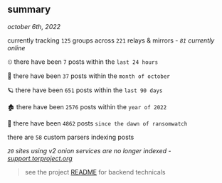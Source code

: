 
## summary
_october 6th, 2022_

currently tracking `125` groups across `221` relays & mirrors - _`81` currently online_

⏲ there have been `7` posts within the `last 24 hours`

🦈 there have been `37` posts within the `month of october`

🪐 there have been `651` posts within the `last 90 days`

🏚 there have been `2576` posts within the `year of 2022`

🦕 there have been `4862` posts `since the dawn of ransomwatch`

there are `58` custom parsers indexing posts

_`20` sites using v2 onion services are no longer indexed - [support.torproject.org](https://support.torproject.org/onionservices/v2-deprecation/)_

> see the project [README](https://github.com/joshhighet/ransomwatch#ransomwatch--) for backend technicals
